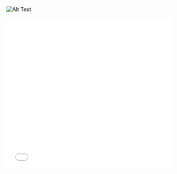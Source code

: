 ![Alt Text](https://media.giphy.com/media/vFKqnCdLPNOKc/giphy.gif)
<iframe src='//gifs.com/embed/P7o3wy' frameborder='0' scrolling='no' width='440' height='400' style='-webkit-backface-visibility: hidden;-webkit-transform: scale(1);' ></iframe>
